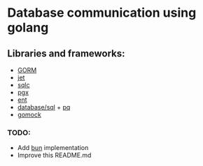 # Database communication using golang

## Libraries and frameworks:
- [GORM](https://github.com/go-gorm/gorm)
- [jet](https://github.com/go-jet/jet)
- [sqlc](https://github.com/kyleconroy/sqlc)
- [pgx](https://github.com/jackc/pgx)
- [ent](https://github.com/ent/ent)
- [database/sql](https://github.com/golang/go/tree/master/src/database/sql) + [pq](https://github.com/lib/pq)
- [gomock](https://github.com/golang/mock)

### TODO:
- Add [bun](https://github.com/uptrace/bun) implementation
- Improve this README.md

